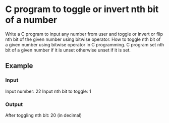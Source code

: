 # C program to toggle or invert nth bit of a number

Write a C program to input any number from user and toggle or invert or flip
nth bit of the given number using bitwise operator. How to toggle nth bit of a
given number using bitwise operator in C programming. C program set nth bit of
a given number if it is unset otherwise unset if it is set.

## Example

### Input

Input number: 22
Input nth bit to toggle: 1

### Output

After toggling nth bit: 20 (in decimal)

